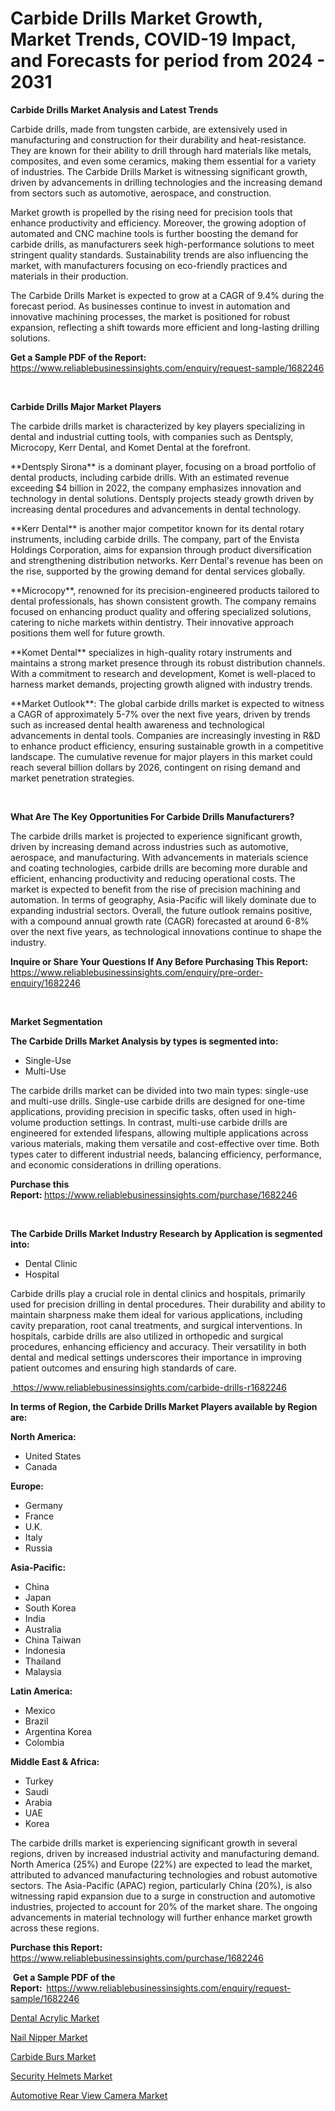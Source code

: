 <p><h1>Carbide Drills Market Growth, Market Trends, COVID-19 Impact, and Forecasts for period from 2024 - 2031</h1></p><p><strong>Carbide Drills Market Analysis and Latest Trends</strong></p>
<p><p>Carbide drills, made from tungsten carbide, are extensively used in manufacturing and construction for their durability and heat-resistance. They are known for their ability to drill through hard materials like metals, composites, and even some ceramics, making them essential for a variety of industries. The Carbide Drills Market is witnessing significant growth, driven by advancements in drilling technologies and the increasing demand from sectors such as automotive, aerospace, and construction.</p><p>Market growth is propelled by the rising need for precision tools that enhance productivity and efficiency. Moreover, the growing adoption of automated and CNC machine tools is further boosting the demand for carbide drills, as manufacturers seek high-performance solutions to meet stringent quality standards. Sustainability trends are also influencing the market, with manufacturers focusing on eco-friendly practices and materials in their production.</p><p>The Carbide Drills Market is expected to grow at a CAGR of 9.4% during the forecast period. As businesses continue to invest in automation and innovative machining processes, the market is positioned for robust expansion, reflecting a shift towards more efficient and long-lasting drilling solutions.</p></p>
<p><strong>Get a Sample PDF of the Report:&nbsp;</strong> <a href="https://www.reliablebusinessinsights.com/enquiry/request-sample/1682246?utm_campaign=115&utm_medium=2&utm_source=Github&utm_content=ia&utm_term=11122024&utm_id=carbide-drills">https://www.reliablebusinessinsights.com/enquiry/request-sample/1682246</a></p>
<p>&nbsp;</p>
<p><strong>Carbide Drills Major Market Players</strong></p>
<p><p>The carbide drills market is characterized by key players specializing in dental and industrial cutting tools, with companies such as Dentsply, Microcopy, Kerr Dental, and Komet Dental at the forefront.</p><p>**Dentsply Sirona** is a dominant player, focusing on a broad portfolio of dental products, including carbide drills. With an estimated revenue exceeding $4 billion in 2022, the company emphasizes innovation and technology in dental solutions. Dentsply projects steady growth driven by increasing dental procedures and advancements in dental technology.</p><p>**Kerr Dental** is another major competitor known for its dental rotary instruments, including carbide drills. The company, part of the Envista Holdings Corporation, aims for expansion through product diversification and strengthening distribution networks. Kerr Dental's revenue has been on the rise, supported by the growing demand for dental services globally.</p><p>**Microcopy**, renowned for its precision-engineered products tailored to dental professionals, has shown consistent growth. The company remains focused on enhancing product quality and offering specialized solutions, catering to niche markets within dentistry. Their innovative approach positions them well for future growth.</p><p>**Komet Dental** specializes in high-quality rotary instruments and maintains a strong market presence through its robust distribution channels. With a commitment to research and development, Komet is well-placed to harness market demands, projecting growth aligned with industry trends.</p><p>**Market Outlook**: The global carbide drills market is expected to witness a CAGR of approximately 5-7% over the next five years, driven by trends such as increased dental health awareness and technological advancements in dental tools. Companies are increasingly investing in R&D to enhance product efficiency, ensuring sustainable growth in a competitive landscape. The cumulative revenue for major players in this market could reach several billion dollars by 2026, contingent on rising demand and market penetration strategies.</p></p>
<p>&nbsp;</p>
<p><strong>What Are The Key Opportunities For Carbide Drills Manufacturers?</strong></p>
<p><p>The carbide drills market is projected to experience significant growth, driven by increasing demand across industries such as automotive, aerospace, and manufacturing. With advancements in materials science and coating technologies, carbide drills are becoming more durable and efficient, enhancing productivity and reducing operational costs. The market is expected to benefit from the rise of precision machining and automation. In terms of geography, Asia-Pacific will likely dominate due to expanding industrial sectors. Overall, the future outlook remains positive, with a compound annual growth rate (CAGR) forecasted at around 6-8% over the next five years, as technological innovations continue to shape the industry.</p></p>
<p><strong>Inquire or Share Your Questions If Any Before Purchasing This Report:</strong> <a href="https://www.reliablebusinessinsights.com/enquiry/pre-order-enquiry/1682246?utm_campaign=115&utm_medium=2&utm_source=Github&utm_content=ia&utm_term=11122024&utm_id=carbide-drills">https://www.reliablebusinessinsights.com/enquiry/pre-order-enquiry/1682246</a></p>
<p>&nbsp;</p>
<p><strong>Market Segmentation</strong></p>
<p><strong>The Carbide Drills Market Analysis by types is segmented into:</strong></p>
<p><ul><li>Single-Use</li><li>Multi-Use</li></ul></p>
<p><p>The carbide drills market can be divided into two main types: single-use and multi-use drills. Single-use carbide drills are designed for one-time applications, providing precision in specific tasks, often used in high-volume production settings. In contrast, multi-use carbide drills are engineered for extended lifespans, allowing multiple applications across various materials, making them versatile and cost-effective over time. Both types cater to different industrial needs, balancing efficiency, performance, and economic considerations in drilling operations.</p></p>
<p><strong>Purchase this Report:&nbsp;</strong><a href="https://www.reliablebusinessinsights.com/purchase/1682246?utm_campaign=115&utm_medium=2&utm_source=Github&utm_content=ia&utm_term=11122024&utm_id=carbide-drills">https://www.reliablebusinessinsights.com/purchase/1682246</a></p>
<p>&nbsp;</p>
<p><strong>The Carbide Drills Market Industry Research by Application is segmented into:</strong></p>
<p><ul><li>Dental Clinic</li><li>Hospital</li></ul></p>
<p><p>Carbide drills play a crucial role in dental clinics and hospitals, primarily used for precision drilling in dental procedures. Their durability and ability to maintain sharpness make them ideal for various applications, including cavity preparation, root canal treatments, and surgical interventions. In hospitals, carbide drills are also utilized in orthopedic and surgical procedures, enhancing efficiency and accuracy. Their versatility in both dental and medical settings underscores their importance in improving patient outcomes and ensuring high standards of care.</p></p>
<p><a href="https://www.reliablebusinessinsights.com/carbide-drills-r1682246?utm_campaign=115&utm_medium=2&utm_source=Github&utm_content=ia&utm_term=11122024&utm_id=carbide-drills">&nbsp;https://www.reliablebusinessinsights.com/carbide-drills-r1682246</a></p>
<p><strong>In terms of Region, the Carbide Drills Market Players available by Region are:</strong></p>
<p>
    <p> <strong> North America: </strong>
        <ul>
            <li>United States</li>
            <li>Canada</li>
        </ul>
        </p> 
    <p> <strong> Europe: </strong>
        <ul>
            <li>Germany</li>
            <li>France</li>
            <li>U.K.</li>
            <li>Italy</li>
            <li>Russia</li>
        </ul>
        </p> 
    <p> <strong> Asia-Pacific: </strong>
        <ul>
            <li>China</li>
            <li>Japan</li>
            <li>South Korea</li>
            <li>India</li>
            <li>Australia</li>
            <li>China Taiwan</li>
            <li>Indonesia</li>
            <li>Thailand</li>
            <li>Malaysia</li>
        </ul>
        </p> 
    <p> <strong> Latin America: </strong>
        <ul>
            <li>Mexico</li>
            <li>Brazil</li>
            <li>Argentina Korea</li>
            <li>Colombia</li>
        </ul>
        </p> 
    <p> <strong> Middle East & Africa: </strong>
        <ul>
            <li>Turkey</li>
            <li>Saudi</li>
            <li>Arabia</li>
            <li>UAE</li>
            <li>Korea</li>
        </ul>
    </p>
    </p>
<p><p>The carbide drills market is experiencing significant growth in several regions, driven by increased industrial activity and manufacturing demand. North America (25%) and Europe (22%) are expected to lead the market, attributed to advanced manufacturing technologies and robust automotive sectors. The Asia-Pacific (APAC) region, particularly China (20%), is also witnessing rapid expansion due to a surge in construction and automotive industries, projected to account for 20% of the market share. The ongoing advancements in material technology will further enhance market growth across these regions.</p></p>
<p><strong>Purchase this Report: </strong><a href="https://www.reliablebusinessinsights.com/purchase/1682246?utm_campaign=115&utm_medium=2&utm_source=Github&utm_content=ia&utm_term=11122024&utm_id=carbide-drills">https://www.reliablebusinessinsights.com/purchase/1682246</a></p>
<p>&nbsp;<strong>Get a Sample PDF of the Report:&nbsp;&nbsp;</strong><a href="https://www.reliablebusinessinsights.com/enquiry/request-sample/1682246?utm_campaign=115&utm_medium=2&utm_source=Github&utm_content=ia&utm_term=11122024&utm_id=carbide-drills">https://www.reliablebusinessinsights.com/enquiry/request-sample/1682246</a></p>
<p><strong></strong></p>
<p><p><a href="https://github.com/soltihoney74575/Market-Research-Report-List-1/blob/main/dental-acrylic-market.md?utm_campaign=115&utm_medium=2&utm_source=Github&utm_content=ia&utm_term=11122024&utm_id=carbide-drills">Dental Acrylic Market</a></p><p><a href="https://www.linkedin.com/pulse/market-growth-potential-forecast-nail-nipper-size-share-8h1vf?utm_campaign=115&utm_medium=2&utm_source=Github&utm_content=ia&utm_term=11122024&utm_id=carbide-drills">Nail Nipper Market</a></p><p><a href="https://github.com/gerdabatiskzv9/Market-Research-Report-List-1/blob/main/carbide-burs-market.md?utm_campaign=115&utm_medium=2&utm_source=Github&utm_content=ia&utm_term=11122024&utm_id=carbide-drills">Carbide Burs Market</a></p><p><a href="https://www.linkedin.com/pulse/exploring-security-helmets-market-size-share-growth-rate-oqd5f?utm_campaign=115&utm_medium=2&utm_source=Github&utm_content=ia&utm_term=11122024&utm_id=carbide-drills">Security Helmets Market</a></p><p><a href="https://www.linkedin.com/pulse/p-factrackr-ho6he?utm_campaign=115&utm_medium=2&utm_source=Github&utm_content=ia&utm_term=11122024&utm_id=carbide-drills">Automotive Rear View Camera Market</a></p></p>
